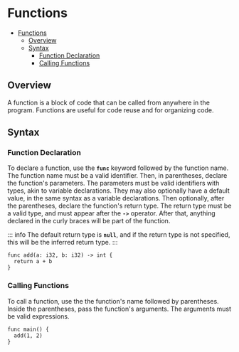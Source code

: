 <!-- Part of the Exeme Project, under the MIT license. See '/LICENSE' for license information. SPDX-License-Identifier: MIT License. -->

# Functions

- [Functions](#functions)
  - [Overview](#overview)
  - [Syntax](#syntax)
    - [Function Declaration](#function-declaration)
    - [Calling Functions](#calling-functions)

## Overview

A function is a block of code that can be called from anywhere in the program. Functions are useful for code reuse and for organizing code.

## Syntax

### Function Declaration

To declare a function, use the **`func`** keyword followed by the function name. The function name must be a valid identifier. Then, in parentheses, declare the function's parameters. The parameters must be valid identifiers with types, akin to variable declarations. They may also optionally have a default value, in the same syntax as a variable declarations. Then optionally, after the parentheses, declare the function's return type. The return type must be a valid type, and must appear after the **`->`** operator. After that, anything declared in the curly braces will be part of the function.

::: info
The default return type is **`null`**, and if the return type is not specified, this will be the inferred return type.
:::

```exeme
func add(a: i32, b: i32) -> int {
  return a + b
}
```

### Calling Functions

To call a function, use the the function's name followed by parentheses. Inside the parentheses, pass the function's arguments. The arguments must be valid expressions.

```exeme
func main() {
  add(1, 2)
}
```
